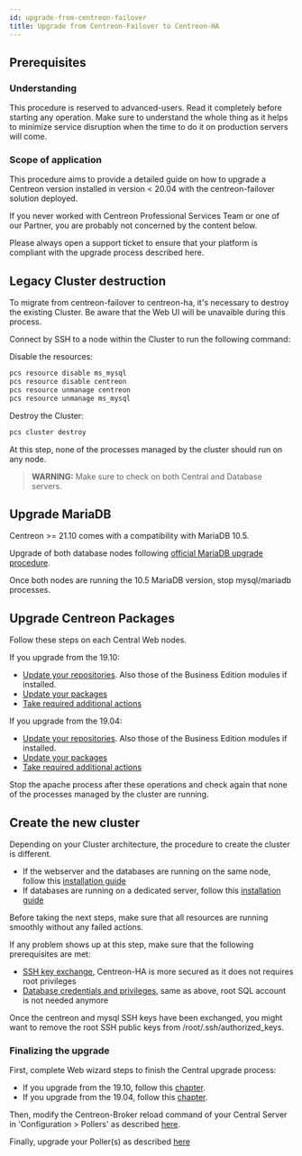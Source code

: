 ```yaml
---
id: upgrade-from-centreon-failover
title: Upgrade from Centreon-Failover to Centreon-HA
---
```


## Prerequisites

### Understanding

This procedure is reserved to advanced-users. Read it completely before starting any operation. 
Make sure to understand the whole thing as it helps to minimize service disruption when 
the time to do it on production servers will come.

### Scope of application

This procedure aims to provide a detailed guide on how to upgrade a Centreon version installed in version < 20.04 with 
the centreon-failover solution deployed. 

If you never worked with Centreon Professional Services Team or one of our Partner, you are probably not concerned by the content 
below.

Please always open a support ticket to ensure that your platform is compliant with the upgrade process described here.

## Legacy Cluster destruction

To migrate from centreon-failover to centreon-ha, it's necessary to destroy the existing Cluster. Be aware that the 
Web UI will be unavaible during this process.

Connect by SSH to a node within the Cluster to run the following command:

Disable the resources: 

```bash
pcs resource disable ms_mysql
pcs resource disable centreon
pcs resource unmanage centreon
pcs resource unmanage ms_mysql
```

Destroy the Cluster: 

```bash
pcs cluster destroy
```

At this step, none of the processes managed by the cluster should run on any node.

> **WARNING:** Make sure to check on both Central and Database servers. 

## Upgrade MariaDB

Centreon >= 21.10 comes with a compatibility with MariaDB 10.5.

Upgrade of both database nodes following [official MariaDB upgrade procedure](../../upgrade/upgrade-from-19-10.md#upgrade-mariadb-server). 

Once both nodes are running the 10.5 MariaDB version, stop mysql/mariadb processes. 

## Upgrade Centreon Packages 

Follow these steps on each Central Web nodes.

If you upgrade from the 19.10: 
* [Update your repositories](../../upgrade/upgrade-from-19-10.md#update-the-centreon-repository). Also those of the Business Edition modules if installed.
* [Update your packages](../../upgrade/upgrade-from-19-10.md#upgrade-the-centreon-solution)
* [Take required additional actions](../../upgrade/upgrade-from-19-10.md#additional-actions)

If you upgrade from the 19.04: 
* [Update your repositories](../../upgrade/upgrade-from-19-04.md#update-the-centreon-repository). Also those of the Business Edition modules if installed.
* [Update your packages](../../upgrade/upgrade-from-19-04.md#upgrade-the-centreon-solution)
* [Take required additional actions](../../upgrade/upgrade-from-19-04.md#additional-actions)

Stop the apache process after these operations and check again that none of the 
processes managed by the cluster are running.

## Create the new cluster

Depending on your Cluster architecture, the procedure to create the cluster is different. 
* If the webserver and the databases are running on the same node, follow this [installation guide](../../installation/installation-of-centreon-ha/installation-2-nodes.md#setting-up-the-centreon-cluster)
* If databases are running on a dedicated server, follow this [installation guide](../../installation/installation-of-centreon-ha/installation-4-nodes.md#setting-up-the-centreon-cluster)

Before taking the next steps, make sure that all resources are running smoothly without any failed actions.

If any problem shows up at this step, make sure that the following prerequisites are met: 
* [SSH key exchange](../../installation/installation-of-centreon-ha/installation-2-nodes.md#ssh-keys-exchange), Centreon-HA is more secured as it does not requires root privileges
* [Database credentials and privileges](../../installation/installation-of-centreon-ha/installation-2-nodes.md#creating-the-centreon-mariadb-account), same as above, root SQL account is not needed anymore  

Once the centreon and mysql SSH keys have been exchanged, you might want to remove the root SSH public keys from /root/.ssh/authorized_keys.

### Finalizing the upgrade

First, complete Web wizard steps to finish the Central upgrade process:
* If you upgrade from the 19.10, follow this [chapter](../../upgrade/upgrade-from-19-10.md#finalizing-the-upgrade).
* If you upgrade from the 19.04, follow this [chapter](../../upgrade/upgrade-from-19-04.md#finalizing-the-upgrade).

Then, modify the Centreon-Broker reload command of your Central Server in 'Configuration > Pollers' as described [here](../../installation/installation-of-centreon-ha/installation-2-nodes.md#customizing-poller-reload-command).

Finally, upgrade your Poller(s) as described [here](../../upgrade/upgrade-from-19-04.md#upgrade-the-poller)
